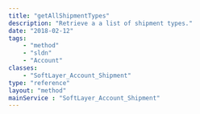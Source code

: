 ```yaml
---
title: "getAllShipmentTypes"
description: "Retrieve a a list of shipment types."
date: "2018-02-12"
tags:
    - "method"
    - "sldn"
    - "Account"
classes:
    - "SoftLayer_Account_Shipment"
type: "reference"
layout: "method"
mainService : "SoftLayer_Account_Shipment"
---
```

